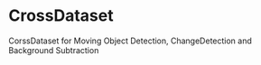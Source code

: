 CrossDataset
============

CorssDataset for Moving Object Detection, ChangeDetection and Background Subtraction
